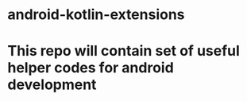 # android-kotlin-extensions

# This repo will contain set of useful helper codes for android development
